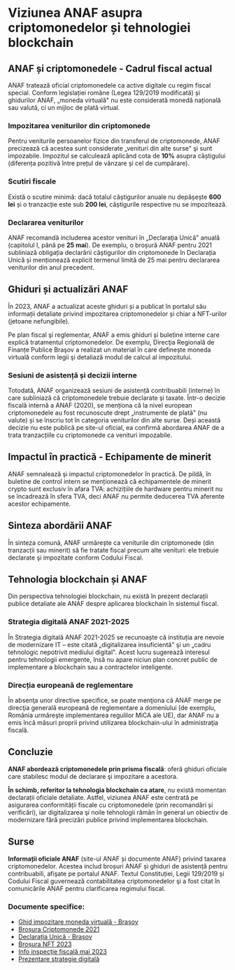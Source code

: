 # Viziunea ANAF asupra criptomonedelor și tehnologiei blockchain

## ANAF și criptomonedele - Cadrul fiscal actual

ANAF tratează oficial criptomonedele ca active digitale cu regim fiscal special. Conform legislației române (Legea 129/2019 modificată) și ghidurilor ANAF, „moneda virtuală" nu este considerată monedă națională sau valută, ci un mijloc de plată virtual. 

### Impozitarea veniturilor din criptomonede

Pentru veniturile persoanelor fizice din transferul de criptomonede, ANAF precizează că acestea sunt considerate „venituri din alte surse" şi sunt impozabile. Impozitul se calculează aplicând cota de **10%** asupra câștigului (diferența pozitivă între prețul de vânzare și cel de cumpărare).

### Scutiri fiscale

Există o scutire minimă: dacă totalul câștigurilor anuale nu depășește **600 lei** și o tranzacție este sub **200 lei**, câștigurile respective nu se impozitează.

### Declararea veniturilor

ANAF recomandă includerea acestor venituri în „Declaraţia Unică" anuală (capitolul I, până pe **25 mai**). De exemplu, o broșură ANAF pentru 2021 subliniază obligația declarării câștigurilor din criptomonede în Declarația Unică și menționează explicit termenul limită de 25 mai pentru declararea veniturilor din anul precedent.

## Ghiduri și actualizări ANAF

În 2023, ANAF a actualizat aceste ghiduri și a publicat în portalul său informații detaliate privind impozitarea criptomonedelor și chiar a NFT-urilor (jetoane nefungibile).

Pe plan fiscal şi reglementar, ANAF a emis ghiduri și buletine interne care explică tratamentul criptomonedelor. De exemplu, Direcţia Regională de Finanțe Publice Braşov a realizat un material în care definește moneda virtuală conform legii şi detaliază modul de calcul al impozitului.

### Sesiuni de asistență și decizii interne

Totodată, ANAF organizează sesiuni de asistență contribuabili (interne) în care subliniază că criptomonedele trebuie declarate şi taxate. Într-o decizie fiscală internă a ANAF (2020), se menționa că la nivel european criptomonedele au fost recunoscute drept „instrumente de plată" (nu valute) și se înscriu tot în categoria veniturilor din alte surse. Deși această decizie nu este publică pe site-ul oficial, ea confirmă abordarea ANAF de a trata tranzacțiile cu criptomonede ca venituri impozabile.

## Impactul în practică - Echipamente de minerit

ANAF semnalează şi impactul criptomonedelor în practică. De pildă, în buletine de control intern se menționează că echipamentele de minerit crypto sunt exclusiv în afara TVA: achizițiile de hardware pentru minerit nu se încadrează în sfera TVA, deci ANAF nu permite deducerea TVA aferente acestor echipamente.

## Sinteza abordării ANAF

În sinteza comună, ANAF urmărește ca veniturile din criptomonede (din tranzacții sau minerit) să fie tratate fiscal precum alte venituri: ele trebuie declarate şi impozitate conform Codului Fiscal.

## Tehnologia blockchain și ANAF

Din perspectiva tehnologiei blockchain, nu există în prezent declarații publice detaliate ale ANAF despre aplicarea blockchain în sistemul fiscal. 

### Strategia digitală ANAF 2021-2025

În Strategia digitală ANAF 2021-2025 se recunoaște că instituția are nevoie de modernizare IT – este citată „digitalizarea insuficientă" şi un „cadru tehnologic nepotrivit mediului digital". Acest lucru sugerează interesul pentru tehnologii emergente, însă nu apare niciun plan concret public de implementare a blockchain sau a contractelor inteligente.

### Direcția europeană de reglementare

În absenţa unor directive specifice, se poate menţiona că ANAF merge pe direcţia generală europeană de reglementare a domeniului (de exemplu, România urmăreşte implementarea regulilor MiCA ale UE), dar ANAF nu a emis încă măsuri proprii privind utilizarea blockchain-ului în administraţia fiscală.

## Concluzie

**ANAF abordează criptomonedele prin prisma fiscală**: oferă ghiduri oficiale care stabilesc modul de declarare şi impozitare a acestora.

**În schimb, referitor la tehnologia blockchain ca atare**, nu există momentan declarații oficiale detaliate. Astfel, viziunea ANAF este centrată pe asigurarea conformității fiscale cu criptomonedele (prin recomandări și verificări), iar digitalizarea şi noile tehnologii rămân în general un obiectiv de modernizare fără precizări publice privind implementarea blockchain.

## Surse

**Informații oficiale ANAF** (site-ul ANAF și documente ANAF) privind taxarea criptomonedelor. Acestea includ broșuri ANAF și ghiduri de asistență pentru contribuabili, afișate pe portalul ANAF. Textul Constituției, Legii 129/2019 și Codului Fiscal guvernează contabilitatea criptomonedelor şi a fost citat în comunicările ANAF pentru clarificarea regimului fiscal.

### Documente specifice:

- [Ghid impozitare moneda virtuală - Brașov](https://static.anaf.ro/static/10/Brasov/Brasov/imp_moneda_virtuala.pdf)
- [Broșura Criptomonede 2021](https://static.anaf.ro/static/10/Anaf/AsistentaContribuabili_r/Brosura_Criptomonede_2021.pdf)
- [Declarația Unică - Brașov](https://static.anaf.ro/static/10/Brasov/Brasov/DU_inv.pdf)
- [Broșura NFT 2023](https://static.anaf.ro/static/10/Anaf/AsistentaContribuabili_r/Brosura_NFT_2023.pdf)
- [Info inspecție fiscală mai 2023](https://static.anaf.ro/static/10/Anaf/Informatii_R/inspectie_fiscala/Info_insp_fiscala_mai2023.pdf)
- [Prezentare strategie digitală](https://static.anaf.ro/static/33/Anaf/20210316183153_prezentare_strategie_digitala.pdf)